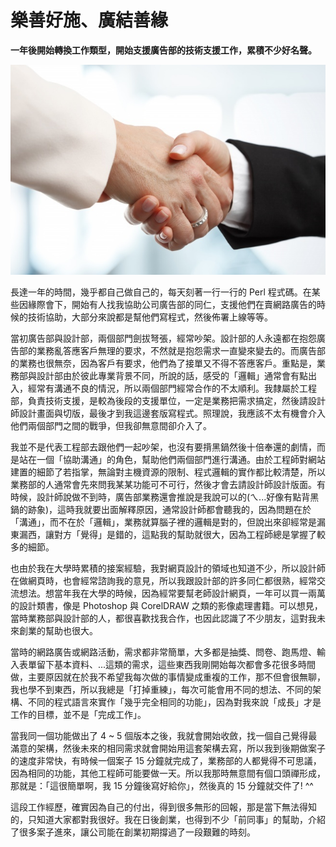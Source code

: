 # 樂善好施、廣結善緣
**一年後開始轉換工作類型，開始支援廣告部的技術支援工作，累積不少好名聲。**

   ![](9E671F33-98F5-E428-2C40-D2A82C15C31F.jpg@700w_0e_1l.jpg)

長達一年的時間，幾乎都自己做自己的，每天刻著一行一行的 Perl 程式碼。在某些因緣際會下，開始有人找我協助公司廣告部的同仁，支援他們在賣網路廣告的時候的技術協助，大部分來說都是幫他們寫程式，然後佈署上線等等。

 當初廣告部與設計部，兩個部門劍拔弩張，經常吵架。設計部的人永遠都在抱怨廣告部的業務亂答應客戶無理的要求，不然就是抱怨需求一直變來變去的。而廣告部的業務也很無奈，因為客戶有要求，他們為了接單又不得不答應客戶。重點是，業務部與設計部由於彼此專業背景不同，所說的話，感受的「邏輯」通常會有點出入，經常有溝通不良的情況，所以兩個部門經常合作的不太順利。我隸屬於工程部，負責技術支援，是較為後段的支援單位，一定是業務把需求搞定，然後請設計師設計畫面與切版，最後才到我這邊套版寫程式。照理說，我應該不太有機會介入他們兩個部門之間的戰爭，但我卻無意間卻介入了。

 我並不是代表工程部去跟他們一起吵架，也沒有要揹黑鍋然後十倍奉還的劇情，而是站在一個「協助溝通」的角色，幫助他們兩個部門進行溝通。由於工程師對網站建置的細節了若指掌，無論對主機資源的限制、程式邏輯的實作都比較清楚，所以業務部的人通常會先來問我某某功能可不可行，然後才會去請設計師設計版面。有時候，設計師說做不到時，廣告部業務還會推說是我說可以的(ㄟ...好像有點背黑鍋的跡象)，這時我就要出面解釋原因，通常設計師都會聽我的，因為問題在於「溝通」，而不在於「邏輯」，業務就算腦子裡的邏輯是對的，但說出來卻經常是漏東漏西，讓對方「覺得」是錯的，這點我的幫助就很大，因為工程師總是掌握了較多的細節。

 也由於我在大學時累積的接案經驗，我對網頁設計的領域也知道不少，所以設計師在做網頁時，也會經常諮詢我的意見，所以我跟設計部的許多同仁都很熟，經常交流想法。想當年我在大學的時候，因為經常要幫老師設計網頁，一年可以買一兩萬的設計類書，像是 Photoshop 與 CorelDRAW 之類的影像處理書籍。可以想見，當時業務部與設計部的人，都很喜歡找我合作，也因此認識了不少朋友，這對我未來創業的幫助也很大。

 當時的網路廣告或網路活動，需求都非常簡單，大多都是抽獎、問卷、跑馬燈、輸入表單留下基本資料、...這類的需求，這些東西我剛開始每次都會多花很多時間做，主要原因就在於我不希望我每次做的事情變成重複的工作，那不但會很無聊，我也學不到東西，所以我總是「打掉重練」，每次可能會用不同的想法、不同的架構、不同的程式語言來實作「幾乎完全相同的功能」，因為對我來說「成長」才是工作的目標，並不是「完成工作」。

 當我同一個功能做出了 4 ~ 5 個版本之後，我就會開始收斂，找一個自己覺得最滿意的架構，然後未來的相同需求就會開始用這套架構去寫，所以我到後期做案子的速度非常快，有時候一個案子 15 分鐘就完成了，業務部的人都覺得不可思議，因為相同的功能，其他工程師可能要做一天。所以我那時無意間有個口頭禪形成，那就是：「這很簡單啊，我 15 分鐘後寫好給你」，然後真的 15 分鐘就交件了! ^^

 這段工作經歷，確實因為自己的付出，得到很多無形的回報，那是當下無法得知的，只知道大家都對我很好。我在日後創業，也得到不少「前同事」的幫助，介紹了很多案子進來，讓公司能在創業初期撐過了一段艱難的時刻。